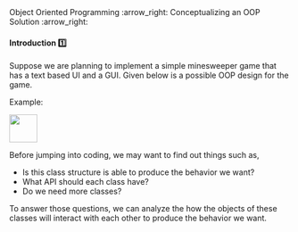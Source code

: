 <link rel="stylesheet" href="{{baseUrl}}/css/textbook.css">

<div class="website-content">

<div id="path">Object Oriented Programming :arrow_right: Conceptualizing an OOP Solution :arrow_right:</div>

<div id="title">

#### Introduction :one:

</div>

<div id="body">

Suppose we are planning to implement a simple minesweeper game that has a text based UI and a GUI. Given below is a possible OOP design for the game.

<tip-box>

Example:

<img src="{{baseUrl}}/oopDesign/conceptualizingSolution/introduction/images/textLogicMinefieldCell.png" height="50" />
<p/>

</tip-box>

Before jumping into coding, we may want to find out things such as,

* Is this class structure is able to produce the behavior we want?
* What API should each class have?
* Do we need more classes?

To answer those questions, we can analyze the how the objects of these classes will interact with each other to produce the behavior we want.

</div>

</div>
